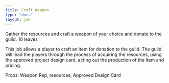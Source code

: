 ```yaml
---
title: Craft Weapon
type: "docs"
layout: job
---
```

Gather the resources and craft a weapon of your choice and donate to the guild. 10 leaves

This job allows a player to craft an item for donation to the guild.  The guild will lead the players through the process of acquiring the resources, using the approved project design card, acting out the production of the item and pricing.

Props: Weapon Rep, resources, Approved Design Card